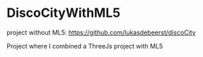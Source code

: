 # DiscoCityWithML5

project without ML5: https://github.com/lukasdebeerst/discoCity

Project where I combined a ThreeJs project with ML5
